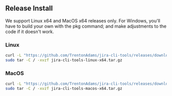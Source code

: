 ## Release Install

We support Linux x64 and MacOS x64 releases only.  For Windows, you'll have to build your own with the pkg command; and make adjustments to the code if it doesn't work.

### Linux

```bash
curl -L "https://github.com/TrentonAdams/jira-cli-tools/releases/download/1.1.2/jira-cli-tools-linux-x64.tar.gz" > jira-cli-tools-linux-x64.tar.gz;
sudo tar -C / -xvzf jira-cli-tools-linux-x64.tar.gz
```

### MacOS

```bash
curl -L "https://github.com/TrentonAdams/jira-cli-tools/releases/download/1.1.2/jira-cli-tools-macos-x64.tar.gz" > jira-cli-tools-macos-x64.tar.gz;
sudo tar -C / -xvzf jira-cli-tools-macos-x64.tar.gz
```

